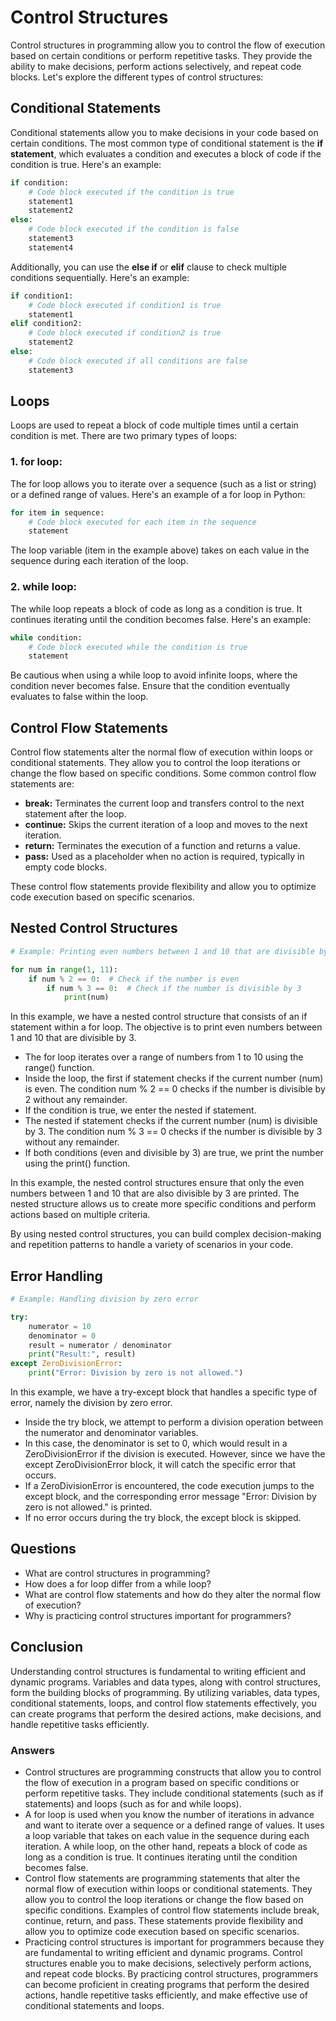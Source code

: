 # Control Structures

Control structures in programming allow you to control the flow of execution based on certain conditions or perform repetitive tasks. They provide the ability to make decisions, perform actions selectively, and repeat code blocks. Let's explore the different types of control structures:

## Conditional Statements

Conditional statements allow you to make decisions in your code based on certain conditions. The most common type of conditional statement is the **if statement**, which evaluates a condition and executes a block of code if the condition is true. Here's an example:

```python
if condition:
    # Code block executed if the condition is true
    statement1
    statement2
else:
    # Code block executed if the condition is false
    statement3
    statement4
```

Additionally, you can use the **else if** or **elif** clause to check multiple conditions sequentially. Here's an example:

```python
if condition1:
    # Code block executed if condition1 is true
    statement1
elif condition2:
    # Code block executed if condition2 is true
    statement2
else:
    # Code block executed if all conditions are false
    statement3
```

## Loops

Loops are used to repeat a block of code multiple times until a certain condition is met. There are two primary types of loops:

### 1. **for loop:**

The for loop allows you to iterate over a sequence (such as a list or string) or a defined range of values. Here's an example of a for loop in Python:

```python
for item in sequence:
    # Code block executed for each item in the sequence
    statement
```

The loop variable (item in the example above) takes on each value in the sequence during each iteration of the loop.

### 2. **while loop:**

The while loop repeats a block of code as long as a condition is true. It continues iterating until the condition becomes false. Here's an example:

```python
while condition:
    # Code block executed while the condition is true
    statement
```

Be cautious when using a while loop to avoid infinite loops, where the condition never becomes false. Ensure that the condition eventually evaluates to false within the loop.

## Control Flow Statements

Control flow statements alter the normal flow of execution within loops or conditional statements. They allow you to control the loop iterations or change the flow based on specific conditions. Some common control flow statements are:

- **break:** Terminates the current loop and transfers control to the next statement after the loop.
- **continue:** Skips the current iteration of a loop and moves to the next iteration.
- **return:** Terminates the execution of a function and returns a value.
- **pass:** Used as a placeholder when no action is required, typically in empty code blocks.

These control flow statements provide flexibility and allow you to optimize code execution based on specific scenarios.

## Nested Control Structures

```python
# Example: Printing even numbers between 1 and 10 that are divisible by 3

for num in range(1, 11):
    if num % 2 == 0:  # Check if the number is even
        if num % 3 == 0:  # Check if the number is divisible by 3
            print(num)
```

In this example, we have a nested control structure that consists of an if statement within a for loop. The objective is to print even numbers between 1 and 10 that are divisible by 3.

- The for loop iterates over a range of numbers from 1 to 10 using the range() function.
- Inside the loop, the first if statement checks if the current number (num) is even. The condition num % 2 == 0 checks if the number is divisible by 2 without any remainder.
- If the condition is true, we enter the nested if statement.
- The nested if statement checks if the current number (num) is divisible by 3. The condition num % 3 == 0 checks if the number is divisible by 3 without any remainder.
- If both conditions (even and divisible by 3) are true, we print the number using the print() function.

In this example, the nested control structures ensure that only the even numbers between 1 and 10 that are also divisible by 3 are printed. The nested structure allows us to create more specific conditions and perform actions based on multiple criteria.

By using nested control structures, you can build complex decision-making and repetition patterns to handle a variety of scenarios in your code.

## Error Handling

```python
# Example: Handling division by zero error

try:
    numerator = 10
    denominator = 0
    result = numerator / denominator
    print("Result:", result)
except ZeroDivisionError:
    print("Error: Division by zero is not allowed.")
```

In this example, we have a try-except block that handles a specific type of error, namely the division by zero error.

- Inside the try block, we attempt to perform a division operation between the numerator and denominator variables.
- In this case, the denominator is set to 0, which would result in a ZeroDivisionError if the division is executed.
  However, since we have the except ZeroDivisionError block, it will catch the specific error that occurs.
- If a ZeroDivisionError is encountered, the code execution jumps to the except block, and the corresponding error message "Error: Division by zero is not allowed." is printed.
- If no error occurs during the try block, the except block is skipped.

## Questions

- What are control structures in programming?
- How does a for loop differ from a while loop?
- What are control flow statements and how do they alter the normal flow of execution?
- Why is practicing control structures important for programmers?

## Conclusion

Understanding control structures is fundamental to writing efficient and dynamic programs. Variables and data types, along with control structures, form the building blocks of programming. By utilizing variables, data types, conditional statements, loops, and control flow statements effectively, you can create programs that perform the desired actions, make decisions, and handle repetitive tasks efficiently.

### Answers

- Control structures are programming constructs that allow you to control the flow of execution in a program based on specific conditions or perform repetitive tasks. They include conditional statements (such as if statements) and loops (such as for and while loops).
- A for loop is used when you know the number of iterations in advance and want to iterate over a sequence or a defined range of values. It uses a loop variable that takes on each value in the sequence during each iteration. A while loop, on the other hand, repeats a block of code as long as a condition is true. It continues iterating until the condition becomes false.
- Control flow statements are programming statements that alter the normal flow of execution within loops or conditional statements. They allow you to control the loop iterations or change the flow based on specific conditions. Examples of control flow statements include break, continue, return, and pass. These statements provide flexibility and allow you to optimize code execution based on specific scenarios.
- Practicing control structures is important for programmers because they are fundamental to writing efficient and dynamic programs. Control structures enable you to make decisions, selectively perform actions, and repeat code blocks. By practicing control structures, programmers can become proficient in creating programs that perform the desired actions, handle repetitive tasks efficiently, and make effective use of conditional statements and loops.
